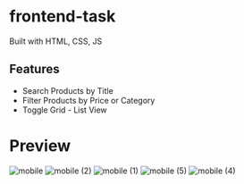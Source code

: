 # frontend-task
Built with HTML, CSS, JS

## Features

- Search Products by Title
- Filter Products by Price or Category
- Toggle Grid - List View

# Preview

![mobile](https://user-images.githubusercontent.com/52681435/161135685-989b232a-422e-4e9b-9dff-99fab47658bc.png)
![mobile (2)](https://user-images.githubusercontent.com/52681435/161135945-9b5c0c65-ac83-4ada-bdfa-41778a96a94f.png)
![mobile (1)](https://user-images.githubusercontent.com/52681435/161135760-69232f0c-1bef-44f7-a327-428087a792c6.png)
![mobile (5)](https://user-images.githubusercontent.com/52681435/161136639-5a5121f5-8a7b-4127-a7fb-b9f67231cf1e.png)
![mobile (4)](https://user-images.githubusercontent.com/52681435/161136155-fbec7df2-68fa-49e9-8801-c9599c452583.png)

